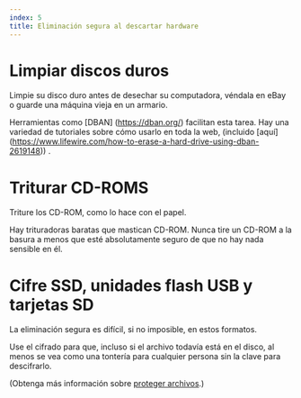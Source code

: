 ```yaml
---
index: 5
title: Eliminación segura al descartar hardware
---
```

# Limpiar discos duros

Limpie su disco duro antes de desechar su computadora, véndala en eBay o guarde una máquina vieja en un armario.

Herramientas como [DBAN] (https://dban.org/) facilitan esta tarea. Hay una variedad de tutoriales sobre cómo usarlo en toda la web, (incluido [aquí] (https://www.lifewire.com/how-to-erase-a-hard-drive-using-dban-2619148)) .

# Triturar CD-ROMS

Triture los CD-ROM, como lo hace con el papel.

Hay trituradoras baratas que mastican CD-ROM. Nunca tire un CD-ROM a la basura a menos que esté absolutamente seguro de que no hay nada sensible en él.

# Cifre SSD, unidades flash USB y tarjetas SD

La eliminación segura es difícil, si no imposible, en estos formatos.

Use el cifrado para que, incluso si el archivo todavía está en el disco, al menos se vea como una tontería para cualquier persona sin la clave para descifrarlo.

(Obtenga más información sobre [proteger archivos](umbrella://information/protecting-files).)
